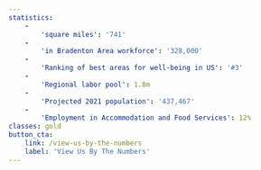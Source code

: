 ```yaml
---
statistics:
    -
        'square miles': '741'
    -
        'in Bradenton Area workforce': '328,000'
    -
        'Ranking of best areas for well-being in US': '#3'
    -
        'Regional labor pool': 1.8m
    -
        'Projected 2021 population': '437,467'
    -
        'Employment in Accommodation and Food Services': 12%
classes: gold
button_cta:
    link: /view-us-by-the-numbers
    label: 'View Us By The Numbers'
---
```


